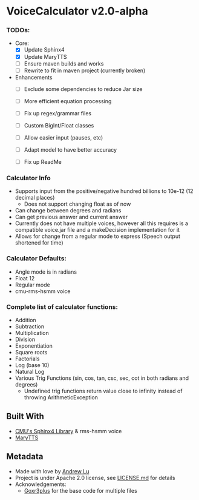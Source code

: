 # VoiceCalculator v2.0-alpha

### TODOs:
- Core:
   - [x] Update Sphinx4
   - [x] Update MaryTTS
   - [ ] Ensure maven builds and works
   - [ ] Rewrite to fit in maven project (currently broken)
- Enhancements
   - [ ] Exclude some dependencies to reduce Jar size
   - [ ] More efficient equation processing
   - [ ] Fix up regex/grammar files
   - [ ] Custom BigInt/Float classes
   - [ ] Allow easier input (pauses, etc)
   - [ ] Adapt model to have better accuracy
   - [ ] Fix up ReadMe


### Calculator Info

- Supports input from the positive/negative hundred billions to 10e-12 (12 decimal places)
  - Does not support changing float as of now
- Can change between degrees and radians
- Can get previous answer and current answer
- Currently does not have multiple voices, however all this requires is a compatible voice.jar file and a makeDecision implementation for it
- Allows for change from a regular mode to express (Speech output shortened for time)

### Calculator Defaults:
- Angle mode is in radians
- Float 12
- Regular mode
- cmu-rms-hsmm voice
### Complete list of calculator functions:
- Addition
- Subtraction
- Multiplication
- Division
- Exponentiation
- Square roots
- Factorials
- Log (base 10)
- Natural Log
- Various Trig Functions (sin, cos, tan, csc, sec, cot in both radians and degrees)
  - Undefined trig functions return value close to infinity instead of throwing ArithmeticException

## Built With
* [CMU's Sphinx4 Library](https://github.com/cmusphinx/sphinx4) & rms-hsmm voice
* [MaryTTS](https://github.com/marytts/marytts)

## Metadata
* Made with love by [Andrew Lu](https://github.com/andrewtlu)
* Project is under Apache 2.0 license, see [LICENSE.md](LICENSE.md) for details
* Acknowledgements:
  * [Goxr3plus](https://github.com/goxr3plus) for the base code for multiple files
